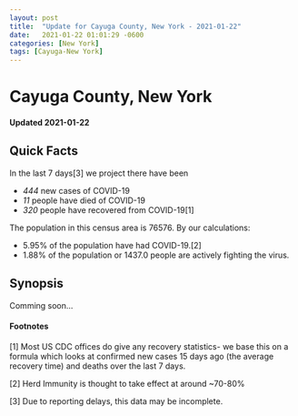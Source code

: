 ```yaml
---
layout: post
title:  "Update for Cayuga County, New York - 2021-01-22"
date:   2021-01-22 01:01:29 -0600
categories: [New York]
tags: [Cayuga-New York]
---
```


# Cayuga County, New York
#### Updated 2021-01-22

## Quick Facts

In the last 7 days[3] we project there have been
- *444* new cases of COVID-19
- *11* people have died of COVID-19
- *320* people have recovered from COVID-19[1]

The population in this census area is 76576. By our calculations:
- 5.95% of the population have had COVID-19.[2]
- 1.88% of the population or 1437.0 people are actively fighting the virus.

## Synopsis

Comming soon...


#### Footnotes

[1] Most US CDC offices do give any recovery statistics- we base this on a formula which looks at confirmed new cases
15 days ago (the average recovery time) and deaths over the last 7 days.

[2] Herd Immunity is thought to take effect at around ~70-80%

[3] Due to reporting delays, this data may be incomplete.
 
    